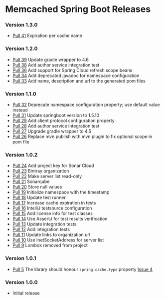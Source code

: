 # Memcached Spring Boot Releases #

### Version 1.3.0 ###

* [Pull 41](https://github.com/sixhours-team/memcached-spring-boot/pull/41) Expiration per cache name

### Version 1.2.0 ###

* [Pull 39](https://github.com/sixhours-team/memcached-spring-boot/pull/39) Update gradle wrapper to 4.6
* [Pull 38](https://github.com/sixhours-team/memcached-spring-boot/pull/38) Add author service integration test
* [Pull 36](https://github.com/sixhours-team/memcached-spring-boot/pull/36) Add support for Spring Cloud refresh scope beans
* [Pull 34](https://github.com/sixhours-team/memcached-spring-boot/pull/34) Add deprecated javadoc for namespace configuration
* [Pull 33](https://github.com/sixhours-team/memcached-spring-boot/pull/33) Add name, description and url to the generated pom files

### Version 1.1.0 ###

* [Pull 32](https://github.com/sixhours-team/memcached-spring-boot/pull/32) Deprecate namespace configuration property; use default value instead
* [Pull 31](https://github.com/sixhours-team/memcached-spring-boot/pull/31) Update springboot version to 1.5.10
* [Pull 29](https://github.com/sixhours-team/memcached-spring-boot/pull/29) Add client protocol configuration property
* [Pull 28](https://github.com/sixhours-team/memcached-spring-boot/pull/28) Add author service integration test
* [Pull 27](https://github.com/sixhours-team/memcached-spring-boot/pull/27) Upgrade gradle wrapper to 4.5
* [Pull 26](https://github.com/sixhours-team/memcached-spring-boot/pull/26) Replace mvn publish with mvn plugin to fix optional scope in pom file      

### Version 1.0.2 ###

* [Pull 24](https://github.com/sixhours-team/memcached-spring-boot/pull/24) Add project key for Sonar Cloud
* [Pull 23](https://github.com/sixhours-team/memcached-spring-boot/pull/23) Bintray organization
* [Pull 22](https://github.com/sixhours-team/memcached-spring-boot/pull/22) Make server list read-only
* [Pull 21](https://github.com/sixhours-team/memcached-spring-boot/pull/21) Sonarqube
* [Pull 20](https://github.com/sixhours-team/memcached-spring-boot/pull/20) Store null values
* [Pull 19](https://github.com/sixhours-team/memcached-spring-boot/pull/19) Initialize namespace with the timestamp
* [Pull 18](https://github.com/sixhours-team/memcached-spring-boot/pull/18) Update test runner
* [Pull 17](https://github.com/sixhours-team/memcached-spring-boot/pull/17) Increase cache expiration in tests
* [Pull 16](https://github.com/sixhours-team/memcached-spring-boot/pull/16) IntelliJ testsource configuration
* [Pull 15](https://github.com/sixhours-team/memcached-spring-boot/pull/15) Add license info for test classes
* [Pull 14](https://github.com/sixhours-team/memcached-spring-boot/pull/14) Use AssertJ for test results verification
* [Pull 13](https://github.com/sixhours-team/memcached-spring-boot/pull/13) Update integration tests
* [Pull 12](https://github.com/sixhours-team/memcached-spring-boot/pull/12) Add integration tests
* [Pull 11](https://github.com/sixhours-team/memcached-spring-boot/pull/11) Update links to organization url
* [Pull 10](https://github.com/sixhours-team/memcached-spring-boot/pull/10) Use InetSocketAddress for server list
* [Pull 9](https://github.com/sixhours-team/memcached-spring-boot/pull/9) Lombok removed from project

### Version 1.0.1 ###

* [Pull 5](https://github.com/sixhours-team/memcached-spring-boot/pull/5) The library should honour `spring.cache.type` property [Issue 4](https://github.com/sixhours-team/memcached-spring-boot/issues/4) 

### Version 1.0.0 ###

* Initial release
